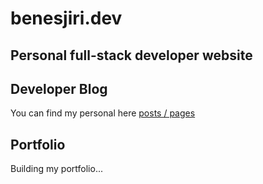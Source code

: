 # benesjiri.dev

## Personal full-stack developer website

## Developer Blog

You can find my personal here [posts / pages](https://blog.benesjiri.dev)

## Portfolio

Building my portfolio...

